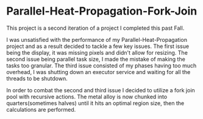 # Parallel-Heat-Propagation-Fork-Join

This project is a second iteration of a project I completed this past Fall.

I was unsatisfied with the performance of my Parallel-Heat-Propagation project
and as a result decided to tackle a few key issues. The first issue being the
display, it was missing pixels and didn't allow for resizing. The second issue
being parallel task size, I made the mistake of making the tasks too granular.
The third issue consisted of my phases having too much overhead, I was shutting
down an executor service and waiting for all the threads to be shutdown.

In order to combat the second and third issue I decided to utilize a fork join
pool with recursive actions. The metal alloy is now chunked into quarters(sometimes
halves) until it hits an optimal region size, then the calculations are
performed.
